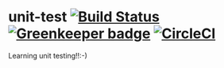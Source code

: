 # unit-test [![Build Status](https://travis-ci.org/Ranjan-Bagri/unit-test.svg?branch=master)](https://travis-ci.org/Ranjan-Bagri/unit-test) [![Greenkeeper badge](https://badges.greenkeeper.io/Ranjan-Bagri/unit-test.svg)](https://greenkeeper.io/) [![CircleCI](https://circleci.com/gh/Ranjan-Bagri/unit-test.svg?style=svg)](https://circleci.com/gh/Ranjan-Bagri/unit-test)

Learning unit testing!!:-)
